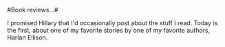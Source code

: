 #Book reviews...#

I promised Hillary that I'd occasionally post about the stuff I read. Today is the first, about one of my favorite stories by one of my favorite authors, Harlan Ellison.

